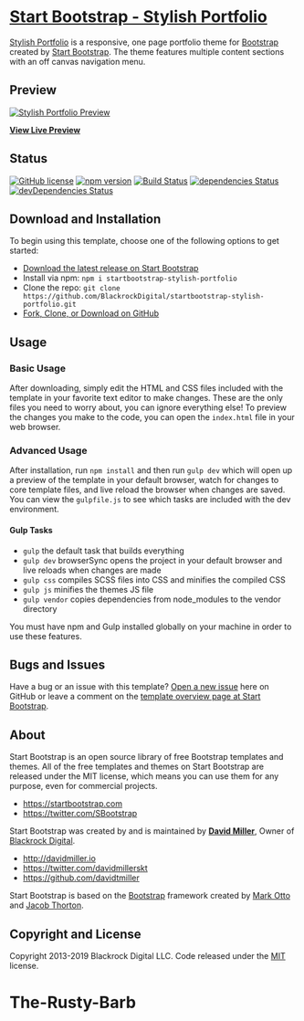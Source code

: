 # [Start Bootstrap - Stylish Portfolio](https://startbootstrap.com/template-overviews/stylish-portfolio/)

[Stylish Portfolio](http://startbootstrap.com/template-overviews/stylish-portfolio/) is a responsive, one page portfolio theme for [Bootstrap](http://getbootstrap.com/) created by [Start Bootstrap](http://startbootstrap.com/). The theme features multiple content sections with an off canvas navigation menu.

## Preview

[![Stylish Portfolio Preview](https://startbootstrap.com/assets/img/templates/stylish-portfolio.jpg)](https://blackrockdigital.github.io/startbootstrap-stylish-portfolio/)

**[View Live Preview](https://blackrockdigital.github.io/startbootstrap-stylish-portfolio/)**

## Status

[![GitHub license](https://img.shields.io/badge/license-MIT-blue.svg)](https://raw.githubusercontent.com/BlackrockDigital/startbootstrap-stylish-portfolio/master/LICENSE)
[![npm version](https://img.shields.io/npm/v/startbootstrap-stylish-portfolio.svg)](https://www.npmjs.com/package/startbootstrap-stylish-portfolio)
[![Build Status](https://travis-ci.org/BlackrockDigital/startbootstrap-stylish-portfolio.svg?branch=master)](https://travis-ci.org/BlackrockDigital/startbootstrap-stylish-portfolio)
[![dependencies Status](https://david-dm.org/BlackrockDigital/startbootstrap-stylish-portfolio/status.svg)](https://david-dm.org/BlackrockDigital/startbootstrap-stylish-portfolio)
[![devDependencies Status](https://david-dm.org/BlackrockDigital/startbootstrap-stylish-portfolio/dev-status.svg)](https://david-dm.org/BlackrockDigital/startbootstrap-stylish-portfolio?type=dev)

## Download and Installation

To begin using this template, choose one of the following options to get started:
* [Download the latest release on Start Bootstrap](https://startbootstrap.com/template-overviews/stylish-portfolio/)
* Install via npm: `npm i startbootstrap-stylish-portfolio`
* Clone the repo: `git clone https://github.com/BlackrockDigital/startbootstrap-stylish-portfolio.git`
* [Fork, Clone, or Download on GitHub](https://github.com/BlackrockDigital/startbootstrap-stylish-portfolio)

## Usage

### Basic Usage

After downloading, simply edit the HTML and CSS files included with the template in your favorite text editor to make changes. These are the only files you need to worry about, you can ignore everything else! To preview the changes you make to the code, you can open the `index.html` file in your web browser.

### Advanced Usage

After installation, run `npm install` and then run `gulp dev` which will open up a preview of the template in your default browser, watch for changes to core template files, and live reload the browser when changes are saved. You can view the `gulpfile.js` to see which tasks are included with the dev environment.

#### Gulp Tasks

- `gulp` the default task that builds everything
- `gulp dev` browserSync opens the project in your default browser and live reloads when changes are made
- `gulp css` compiles SCSS files into CSS and minifies the compiled CSS
- `gulp js` minifies the themes JS file
- `gulp vendor` copies dependencies from node_modules to the vendor directory

You must have npm and Gulp installed globally on your machine in order to use these features.

## Bugs and Issues

Have a bug or an issue with this template? [Open a new issue](https://github.com/BlackrockDigital/startbootstrap-stylish-portfolio/issues) here on GitHub or leave a comment on the [template overview page at Start Bootstrap](http://startbootstrap.com/template-overviews/stylish-portfolio/).

## About

Start Bootstrap is an open source library of free Bootstrap templates and themes. All of the free templates and themes on Start Bootstrap are released under the MIT license, which means you can use them for any purpose, even for commercial projects.

* https://startbootstrap.com
* https://twitter.com/SBootstrap

Start Bootstrap was created by and is maintained by **[David Miller](http://davidmiller.io/)**, Owner of [Blackrock Digital](http://blackrockdigital.io/).

* http://davidmiller.io
* https://twitter.com/davidmillerskt
* https://github.com/davidtmiller

Start Bootstrap is based on the [Bootstrap](http://getbootstrap.com/) framework created by [Mark Otto](https://twitter.com/mdo) and [Jacob Thorton](https://twitter.com/fat).

## Copyright and License

Copyright 2013-2019 Blackrock Digital LLC. Code released under the [MIT](https://github.com/BlackrockDigital/startbootstrap-stylish-portfolio/blob/gh-pages/LICENSE) license.
# The-Rusty-Barb
